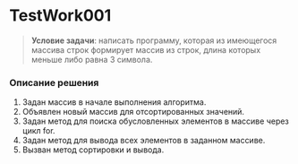 # TestWork001

>**Условие задачи**: написать программу, которая из имеющегося массива строк
формирует массив из строк, длина которых меньше либо
равна 3 символа.

### Описание решения

1. Задан массив в начале выполнения алгоритма.
2. Объявлен новый массив для отсортированных значений.
3. Задан метод для поиска обусловленных элементов в массиве через цикл for.
4. Задан метод для вывода всех элементов в заданном массиве.
5. Вызван метод сортировки и вывода.